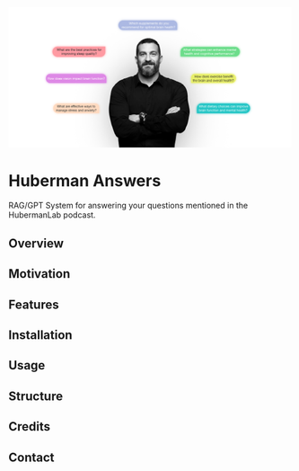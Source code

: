 ![Alt text](assets/ah-lab-main.jpg)
# Huberman Answers
RAG/GPT System for answering your questions mentioned in the HubermanLab podcast.

## Overview

## Motivation

## Features

## Installation

## Usage

## Structure

## Credits 

## Contact